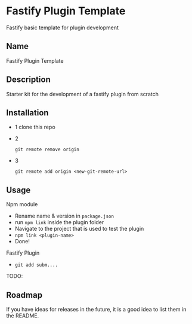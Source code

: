# Fastify Plugin Template

Fastify basic template for plugin development

## Name
Fastify Plugin Template

## Description
Starter kit for the development of a fastify plugin from scratch

## Installation
 - 1 clone this repo
 - 2

    `git remote remove origin`

 - 3 
   
   `git remote add origin <new-git-remote-url>`

## Usage

Npm module

 - Rename name & version in `package.json`
 - run `npm link` inside the plugin folder
 - Navigate to the project that is used to test the plugin
 - `npm link <plugin-name>`
 - Done!

Fastify Plugin

 - `git add subm....`

TODO:

## Roadmap
If you have ideas for releases in the future, it is a good idea to list them in the README.

